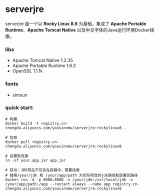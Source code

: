 # serverjre

serverjre 是一个以 **Rocky Linux 8.6** 为基础，集成了 **Apache Portable Runtime**、**Apache Tomcat Native** 以及中文字体的Java运行环境Docker镜像。

### libs

- Apache Tomcat Native 1.2.35
- Apache Portable Runtime 1.6.3
- OpenSSL 1.1.1k

### fonts

- simsun

### quick start:

```shell script
# 构建
docker build -t registry.cn-chengdu.aliyuncs.com/yousinnmu/serverjre:rockylinux8 .

# 拉取
docker pull registry.cn-chengdu.aliyuncs.com/yousinnmu/serverjre:rockylinux8

# 设置软连接
ln -sf your.app.jar app.jar

# 启动：JRE现在不包含在容器中，需要挂载
# 替换/your/jdk 和 /your/app/path 为实际项目的jdk路径和部署包路径
docker run -d -p 8080:8080 -v /your/jdk:/usr/local/jdk -v /your/app/path:/app --restart always --name app registry.cn-chengdu.aliyuncs.com/yousinnmu/serverjre:rockylinux8
```

